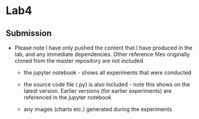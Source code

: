 # Lab4

## Submission 
* Please note I have only pushed the content that I have produced in the lab, and any immediate dependencies.
Other reference files originally cloned from the master repository are not included

	* the jupyter notebook - shows all experiments that were conducted

	* the source code file (.py) is also included - note this shows on the latest version. Earlier versions (for earlier experiments) are referenced in the jupyter notebook

	* any images (charts etc.) generated during the experiments





